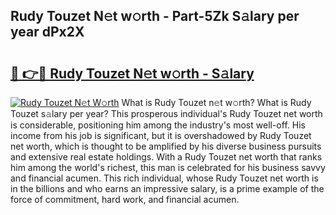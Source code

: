 ## Rudy Touzet N𝚎t w𝚘rth - Part-5Zk S𝚊lary per year dPx2X

# <h2><a href="http://gc47q3.nevu.top/?p=Rudy+Touzet">🔗 👉🔴 Rudy Touzet N𝚎t w𝚘rth - S𝚊lary</a></h2>

[![Rudy Touzet N𝚎t W𝚘rth](https://i.imgur.com/Oavwk0R.jpeg)](http://gc47q3.nevu.top/?p=Rudy+Touzet)
What is Rudy Touzet n𝚎t w𝚘rth? What is Rudy Touzet s𝚊lary per year?
This prosperous individual's Rudy Touzet net worth is considerable, positioning him among the industry's most well-off. His income from his job is significant, but it is overshadowed by Rudy Touzet net worth, which is thought to be amplified by his diverse business pursuits and extensive real estate holdings. With a Rudy Touzet net worth that ranks him among the world's richest, this man is celebrated for his business savvy and financial acumen. This rich individual, whose Rudy Touzet net worth is in the billions and who earns an impressive salary, is a prime example of the force of commitment, hard work, and financial acumen.

